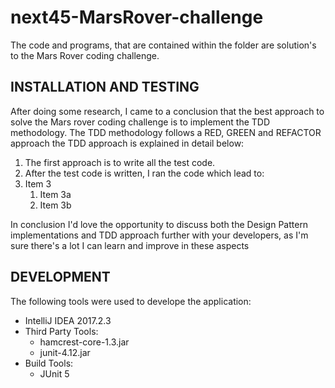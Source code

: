 # next45-MarsRover-challenge
The code and programs, that are contained within the folder are solution's to the Mars Rover coding challenge.

## INSTALLATION AND TESTING
After doing some research, I came to a conclusion that the best approach to solve the Mars rover coding challenge is to implement the TDD methodology. The TDD methodology follows a RED, GREEN and REFACTOR approach the TDD approach is explained in detail below:
1. The first approach is to write all the test code.
1. After the test code is written, I ran the code which lead to:
1. Item 3
   1. Item 3a
   1. Item 3b


In conclusion I'd love the opportunity to discuss both the Design Pattern implementations and TDD approach further with your developers, as I'm sure there's a lot I can learn and improve in these aspects
## DEVELOPMENT
The following tools were used to develope the application:
* IntelliJ IDEA 2017.2.3
* Third Party Tools:
  * hamcrest-core-1.3.jar
  * junit-4.12.jar
* Build Tools:
  * JUnit 5
  
